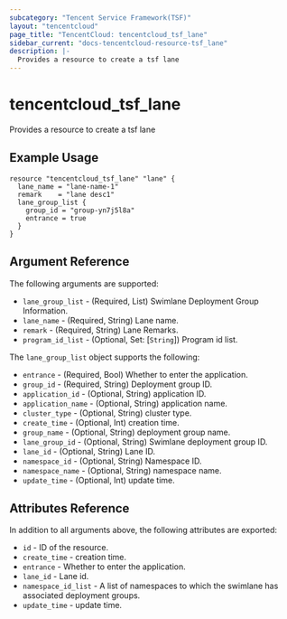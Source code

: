 ```yaml
---
subcategory: "Tencent Service Framework(TSF)"
layout: "tencentcloud"
page_title: "TencentCloud: tencentcloud_tsf_lane"
sidebar_current: "docs-tencentcloud-resource-tsf_lane"
description: |-
  Provides a resource to create a tsf lane
---
```


# tencentcloud_tsf_lane

Provides a resource to create a tsf lane

## Example Usage

```hcl
resource "tencentcloud_tsf_lane" "lane" {
  lane_name = "lane-name-1"
  remark    = "lane desc1"
  lane_group_list {
    group_id = "group-yn7j5l8a"
    entrance = true
  }
}
```

## Argument Reference

The following arguments are supported:

* `lane_group_list` - (Required, List) Swimlane Deployment Group Information.
* `lane_name` - (Required, String) Lane name.
* `remark` - (Required, String) Lane Remarks.
* `program_id_list` - (Optional, Set: [`String`]) Program id list.

The `lane_group_list` object supports the following:

* `entrance` - (Required, Bool) Whether to enter the application.
* `group_id` - (Required, String) Deployment group ID.
* `application_id` - (Optional, String) application ID.
* `application_name` - (Optional, String) application name.
* `cluster_type` - (Optional, String) cluster type.
* `create_time` - (Optional, Int) creation time.
* `group_name` - (Optional, String) deployment group name.
* `lane_group_id` - (Optional, String) Swimlane deployment group ID.
* `lane_id` - (Optional, String) Lane ID.
* `namespace_id` - (Optional, String) Namespace ID.
* `namespace_name` - (Optional, String) namespace name.
* `update_time` - (Optional, Int) update time.

## Attributes Reference

In addition to all arguments above, the following attributes are exported:

* `id` - ID of the resource.
* `create_time` - creation time.
* `entrance` - Whether to enter the application.
* `lane_id` - Lane id.
* `namespace_id_list` - A list of namespaces to which the swimlane has associated deployment groups.
* `update_time` - update time.



